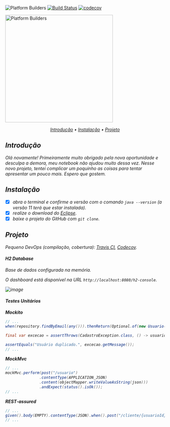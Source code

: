 ![Platform Builders](https://img.shields.io/badge/Platform-Builders-yellow)
[![Build Status](https://travis-ci.com/olbi-wan/cadastro-clientes.svg?branch=main)](https://travis-ci.com/olbi-wan/cadastro-clientes)
[![codecov](https://codecov.io/gh/olbi-wan/cadastro-clientes/branch/main/graph/badge.svg?token=hVdNFsNmqN)](https://codecov.io/gh/olbi-wan/cadastro-clientes)

<p align="left">
   <img src="https://platformbuilders.io/assets/images/logo.png" width="340" alt="Platform Builders">
</p>

<p align="center">
  <i>
    <a href="#introdução">Introdução</a> •
    <a href="#instalação">Instalação</a> •
    <a href="#projeto">Projeto</a>
  <i/>
</p>

## Introdução
   
Olá novamente! Primeiramente muito obrigado pela nova oportunidade e desculpa a demora, meu notebook não ajudou muito dessa vez.
Nesse novo projeto, tentei complicar um poquinho as coisas para tentar apresentar um pouco mais. Espero que gostem.

## Instalação

* [x] abra o terminal e confirme a versão com o comando `java --version` (a versão 11 terá que estar instalada).
* [x] realize o download do [Eclipse](https://www.eclipse.org/downloads/packages).
* [x] baixe o projeto do GitHub com `git clone`.

## Projeto

Pequeno DevOps (compilação, cobertura): *[Travis CI](https://travis-ci.com/github/olbi-wan/cadastro-clientes), [Codecov](https://app.codecov.io/gh/olbi-wan/cadastro-clientes)*.
   
#### H2 Database
   
Base de dados configurada na memória.

O dashboard está disponível na URL `http://localhost:8080/h2-console`.   
   
![image](https://user-images.githubusercontent.com/50278152/128967056-36e00119-2ec2-4970-9845-afa850ca34a5.png)

#### Testes Unitários   

**Mockito**
   
```java
// ...
when(repository.findByEmail(any())).thenReturn(Optional.of(new Usuario()));

final var excecao = assertThrows(CadastroException.class, () -> usuarioBusiness.cadastrar(new Usuario()));

assertEquals("Usuário duplicado.", excecao.getMessage());
// ...
```

**MockMvc**

```java
// ...
mockMvc.perform(post("/usuario")
               .contentType(APPLICATION_JSON)
               .content(objectMapper.writeValueAsString(json)))
               .andExpect(status().isOk());
// ...
```
   
**REST-assured**

```java
// ...
given().body(EMPTY).contentType(JSON).when().post("/cliente/{usuarioId}", 1).then().statusCode(400);
// ...
```   
